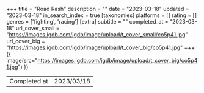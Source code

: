 +++
title = "Road Rash"
description = ""
date = "2023-03-18"
updated = "2023-03-18"
in_search_index = true
[taxonomies]
platforms = []
rating = []
genres = ['fighting', 'racing']
[extra]
subtitle = ""
completed_at = "2023-03-18"
url_cover_small = "https://images.igdb.com/igdb/image/upload/t_cover_small/co5p41.jpg"
url_cover_big = "https://images.igdb.com/igdb/image/upload/t_cover_big/co5p41.jpg"
+++
{{ image(src="https://images.igdb.com/igdb/image/upload/t_cover_big/co5p41.jpg") }}

|              |            |
| ------------ | ---------- |
| Completed at | 2023/03/18 |


